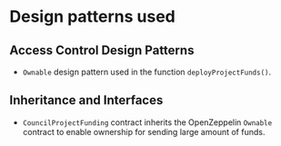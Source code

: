# Design patterns used

## Access Control Design Patterns

- `Ownable` design pattern used in the function `deployProjectFunds()`.

## Inheritance and Interfaces

- `CouncilProjectFunding` contract inherits the OpenZeppelin `Ownable` contract to enable ownership for sending large amount of funds.